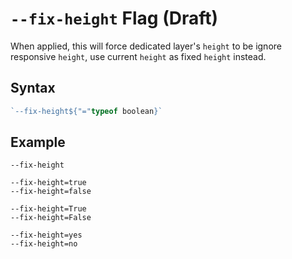 # `--fix-height` Flag (Draft)

When applied, this will force dedicated layer's `height` to be ignore responsive `height`, use current `height` as fixed `height` instead.

## Syntax

```ts
`--fix-height${"="typeof boolean}`
```

## Example

```
--fix-height

--fix-height=true
--fix-height=false

--fix-height=True
--fix-height=False

--fix-height=yes
--fix-height=no
```
